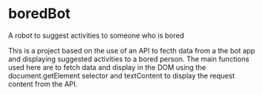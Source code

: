 # boredBot
A robot to suggest activities to someone who is bored

This is a project based on the use of an API to fecth data from a the bot app and displaying suggested activities to a bored person. The main functions used here are to fetch data and display in the DOM using the document.getElement selector and textContent to display the request content from the API. 